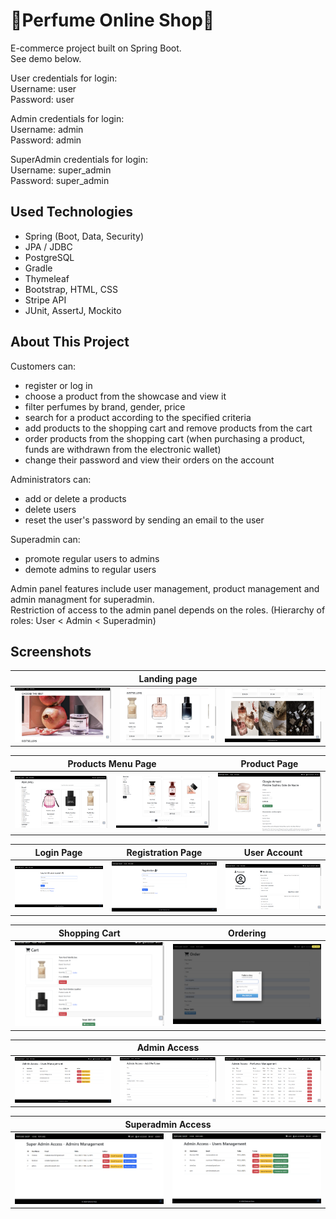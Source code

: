 <h1>🪻Perfume Online Shop🪻</h1>
<p>E-commerce project built on Spring Boot.<br/>
  See demo below.</p>
  
<p>User credentials for login:<br/>
Username: user<br/>
Password: user</p>

<p>Admin credentials for login:<br/>
Username: admin<br/>
Password: admin</p>

<p>SuperAdmin credentials for login:<br/>
Username: super_admin<br/>
Password: super_admin</p>

<h2>Used Technologies</h2>
<ul>
  <li>Spring (Boot, Data, Security)</li>
  <li>JPA / JDBC</li>
  <li>PostgreSQL</li>
  <li>Gradle</li>
  <li>Thymeleaf</li>
  <li>Bootstrap, HTML, CSS</li>
  <li>Stripe API</li>
  <li>JUnit, AssertJ, Mockito</li>
</ul>

<h2>About This Project</h2>
<p>Customers can:
  <ul>
    <li>register or log in</li>
    <li>choose a product from the showcase and view it</li>
    <li>filter perfumes by brand, gender, price</li>
    <li>search for a product according to the specified criteria</li>
    <li>add products to the shopping cart and remove products from the cart</li>
    <li>order products from the shopping cart (when purchasing a product, funds are withdrawn from the electronic wallet)</li>
    <li>change their password and view their orders on the account</li>
  </ul>
</p>

<p>Administrators can:
  <ul>
    <li>add or delete a products</li>
    <li>delete users</li>
    <li>reset the user's password by sending an email to the user</li>
  </ul>
</p>

<p>Superadmin can:
  <ul>
    <li>promote regular users to admins</li>
    <li>demote admins to regular users</li>
  </ul>
</p>

<p>Admin panel features include user management, product management and admin managment for superadmin.<br/>
Restriction of access to the admin panel depends on the roles. (Hierarchy of roles: User &lt; Admin &lt; Superadmin)</p>

<h2>Screenshots</h2>
<table>
  <thead>
    <tr>
      <th colspan="3">Landing page</th>
    </tr>
  </thead>
  <tbody>
    <tr>
      <td><img src="https://github.com/VictoriaBabchenko1/PerfumeOnlineShop/blob/master/screenshots/LandingPage1.png" alt="LandingPage1" width="300"/></td>
      <td><img src="https://github.com/VictoriaBabchenko1/PerfumeOnlineShop/blob/master/screenshots/LandingPage2.png" alt="LandingPage2" width="300"/></td>
      <td><img src="https://github.com/VictoriaBabchenko1/PerfumeOnlineShop/blob/master/screenshots/LandingPage3.png" alt="LandingPage3" width="300"/></td>
    </tr>
  </tbody>
</table>

<table>
  <thead>
    <tr>
      <th colspan="2">Products Menu Page</th>
      <th>Product Page</th>
    </tr>
  </thead>
  <tbody>
    <tr>
      <td><img src="https://github.com/VictoriaBabchenko1/PerfumeOnlineShop/blob/master/screenshots/ProductsMenuPage1.png" alt="ProductsMenuPage1" width="300"/></td>
      <td><img src="https://github.com/VictoriaBabchenko1/PerfumeOnlineShop/blob/master/screenshots/ProductsMenuPage2.png" alt="ProductsMenuPage2" width="300"/></td>
      <td><img src="https://github.com/VictoriaBabchenko1/PerfumeOnlineShop/blob/master/screenshots/ProductPage.png" alt="ProductPage" width="300"/></td>
    </tr>
  </tbody>
</table>

<table>
  <thead>
    <tr>
      <th>Login Page</th>
      <th>Registration Page</th>
      <th>User Account</th>
    </tr>
  </thead>
  <tbody>
    <tr>
      <td><img src="https://github.com/VictoriaBabchenko1/PerfumeOnlineShop/blob/master/screenshots/LoginPage.png" alt="LoginPage" width="300"/></td>
      <td><img src="https://github.com/VictoriaBabchenko1/PerfumeOnlineShop/blob/master/screenshots/RegistrationPage.png" alt="RegistrationPage" width="300"/></td>
      <td><img src="https://github.com/VictoriaBabchenko1/PerfumeOnlineShop/blob/master/screenshots/UserAccount.png" alt="UserAccount" width="300"/></td>
    </tr>
  </tbody>
</table>

<table>
  <thead>
    <tr>
      <th>Shopping Cart</th>
      <th>Ordering</th>
    </tr>
  </thead>
  <tbody>
    <tr>
      <td><img src="https://github.com/VictoriaBabchenko1/PerfumeOnlineShop/blob/master/screenshots/ShoppingCart.png" alt="ShoppingCart" width="300"/></td>
      <td><img src="https://github.com/VictoriaBabchenko1/PerfumeOnlineShop/blob/master/screenshots/Ordering.png" alt="Ordering" width="300"/></td>
    </tr>
  </tbody>
</table>

<table>
  <thead>
    <tr>
      <th colspan="3">Admin Access</th>
    </tr>
  </thead>
  <tbody>
    <tr>
      <td><img src="https://github.com/VictoriaBabchenko1/PerfumeOnlineShop/blob/master/screenshots/AdminAccess1.png" alt="AdminAccess1" width="300"/></td>
      <td><img src="https://github.com/VictoriaBabchenko1/PerfumeOnlineShop/blob/master/screenshots/AdminAccess2.png" alt="AdminAccess2" width="300"/></td>
      <td><img src="https://github.com/VictoriaBabchenko1/PerfumeOnlineShop/blob/master/screenshots/AdminAccess3.png" alt="AdminAccess3" width="300"/></td>
    </tr>
  </tbody>
</table>

<table>
  <thead>
    <tr>
      <th colspan="3">Superadmin Access</th>
    </tr>
  </thead>
  <tbody>
    <tr>
      <td><img src="https://github.com/VictoriaBabchenko1/PerfumeOnlineShop/blob/master/screenshots/SuperAdminAccess1.png" alt="SuperAdminAccess1" width="300"/></td>
      <td><img src="https://github.com/VictoriaBabchenko1/PerfumeOnlineShop/blob/master/screenshots/SuperAdminAccess2.png" alt="SuperAdminAccess2" width="300"/></td>
    </tr>
  </tbody>
</table>
